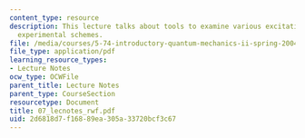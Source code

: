 ```yaml
---
content_type: resource
description: This lecture talks about tools to examine various excitation/detection
  experimental schemes.
file: /media/courses/5-74-introductory-quantum-mechanics-ii-spring-2004/2d6818d7f16889ea305a33720bcf3c67_07_lecnotes_rwf.pdf
file_type: application/pdf
learning_resource_types:
- Lecture Notes
ocw_type: OCWFile
parent_title: Lecture Notes
parent_type: CourseSection
resourcetype: Document
title: 07_lecnotes_rwf.pdf
uid: 2d6818d7-f168-89ea-305a-33720bcf3c67
---
```

